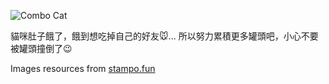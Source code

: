 ![Combo Cat](https://stampo.fun/s/s0097_10/s0097_10_3.svg)

貓咪肚子餓了，餓到想吃掉自己的好友🐭... 所以努力累積更多罐頭吧，小心不要被罐頭撞倒了😉

Images resources from [stampo.fun](https://stampo.fun/category/%E3%81%AB%E3%82%83%E3%82%93%E3%83%8F%E3%83%A0/)